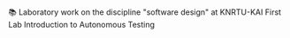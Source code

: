 📚 Laboratory work on the discipline "software design" at KNRTU-KAI
First Lab Introduction to Autonomous Testing

